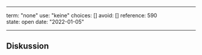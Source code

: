 
---
term:      "none"
use:       "keine"
choices:   []
avoid:     []
reference: 590        
state:     open
date:      "2022-01-05"

---

## Diskussion

